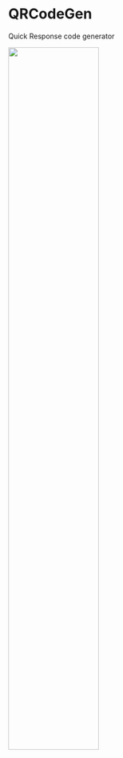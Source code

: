 # QRCodeGen
Quick Response code generator

<img src="https://github.com/Harsimran-Dalal/QRCodeGen/assets/171664021/ca6aa701-28f5-4ded-90a4-106a8691539f" width="60%" height="60%">
